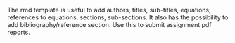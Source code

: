 The rmd template is useful to add authors, titles, sub-titles, equations, references to equations, sections, sub-sections. It also has the possibility to add bibliography/reference section. Use this to submit assignment pdf reports.
